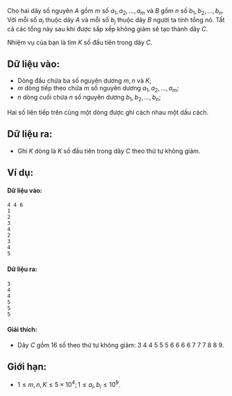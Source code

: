 Cho hai dãy số nguyên $A$ gồm $m$ số $a_1, a_2, …, a_m$ và $B$ gồm $n$ số $b_1, b_2, …, b_n$. Với mỗi số $a_i$ thuộc dãy $A$ và mỗi số $b_j$ thuộc dãy $B$ người ta tính tổng nó. Tất cả các tổng này sau khi được sắp xếp không giảm sẽ tạo thành dãy $C$.

Nhiệm vụ của bạn là tìm $K$ số đầu tiên trong dãy $C$.

## Dữ liệu vào:
- Dòng đầu chứa ba số nguyên dương $m, n$ và $K$;
- $m$ dòng tiếp theo chứa $m$ số nguyên dương $a_1, a_2, …, a_m$;
- $n$ dòng cuối chứa $n$ số nguyên dương $b_1, b_2, …, b_n$;

Hai số liên tiếp trên cùng một dòng được ghi cách nhau một dấu cách.

## Dữ liệu ra:
- Ghi $K$ dòng là $K$ số đầu tiên trong dãy $C$ theo thứ tự không giảm.

## Ví dụ:
#### Dữ liệu vào:
```
4 4 6
1
2
3
4
2
3
4
5
```

#### Dữ liệu ra:
```
3
4
4
5
5
5
```

#### Giải thích:
- Dãy $C$ gồm $16$ số theo thứ tự không giảm: $3\ 4\ 4\ 5\ 5\ 5\ 6\ 6\ 6\ 6\ 7\ 7\ 7\ 8\ 8\ 9$.

## Giới hạn:
- $1 ≤ m, n, K ≤ 5×10^4; 1 ≤ a_i , b_i ≤ 10^9$.